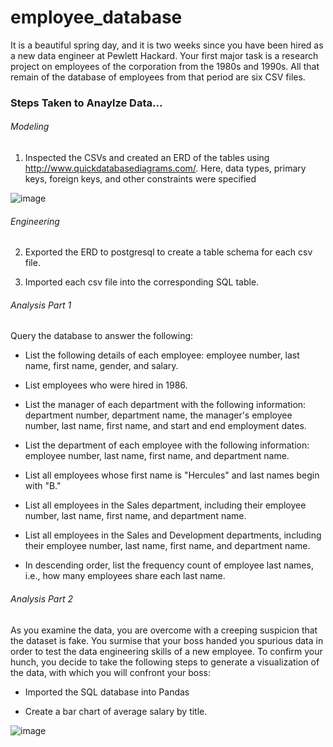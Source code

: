 # employee_database

It is a beautiful spring day, and it is two weeks since you have been hired as a new data engineer at Pewlett Hackard. Your first major task is a research project on employees of the corporation from the 1980s and 1990s. All that remain of the database of employees from that period are six CSV files.

### Steps Taken to Anaylze Data...
###### Modeling
1. Inspected the CSVs and created an ERD of the tables using http://www.quickdatabasediagrams.com/. Here, data types, primary keys, foreign keys, and other constraints were specified

![image](https://user-images.githubusercontent.com/49836101/61267585-1c980500-a75e-11e9-9288-4911001c8aad.png)

###### Engineering
2. Exported the ERD to postgresql to create a table schema for each csv file.

3. Imported each csv file into the corresponding SQL table.

###### Analysis Part 1
Query the database to answer the following:
*  List the following details of each employee: employee number, last name, first name, gender, and salary.

*  List employees who were hired in 1986.

*  List the manager of each department with the following information: department number, department name, the manager's employee number, last name, first name, and start and end employment dates.

*  List the department of each employee with the following information: employee number, last name, first name, and department name.

*  List all employees whose first name is "Hercules" and last names begin with "B."

*  List all employees in the Sales department, including their employee number, last name, first name, and department name.

*  List all employees in the Sales and Development departments, including their employee number, last name, first name, and department name.

*  In descending order, list the frequency count of employee last names, i.e., how many employees share each last name.

###### Analysis Part 2
As you examine the data, you are overcome with a creeping suspicion that the dataset is fake. You surmise that your boss handed you spurious data in order to test the data engineering skills of a new employee. To confirm your hunch, you decide to take the following steps to generate a visualization of the data, with which you will confront your boss:

*  Imported the SQL database into Pandas

*  Create a bar chart of average salary by title.

![image](https://user-images.githubusercontent.com/49836101/61267638-46e9c280-a75e-11e9-99ff-b12d2d38906e.png)

